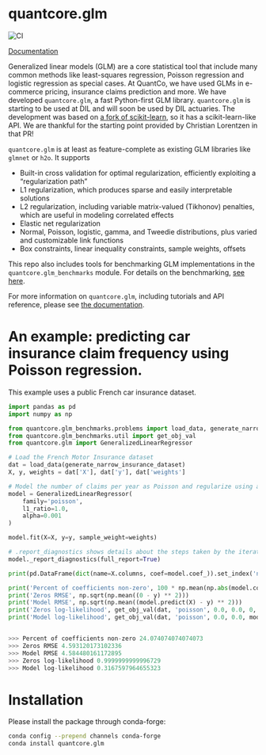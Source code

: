 # quantcore.glm

![CI](https://github.com/Quantco/glm_benchmarks/workflows/CI/badge.svg)

[Documentation](https://docs.dev.quantco.cloud/qc-github-artifacts/Quantco/quantcore.glm/latest/index.html)

Generalized linear models (GLM) are a core statistical tool that include many common methods like least-squares regression, Poisson regression and logistic regression as special cases. At QuantCo, we have used GLMs in e-commerce pricing, insurance claims prediction and more. We have developed `quantcore.glm`, a fast Python-first GLM library. `quantcore.glm` is starting to be used at DIL and will soon be used by DIL actuaries. The development was based on [a fork of scikit-learn](https://github.com/scikit-learn/scikit-learn/pull/9405), so it has a scikit-learn-like API. We are thankful for the starting point provided by Christian Lorentzen in that PR!

`quantcore.glm` is at least as feature-complete as existing GLM libraries like `glmnet` or `h2o`. It supports

* Built-in cross validation for optimal regularization, efficiently exploiting a “regularization path”
* L1 regularization, which produces sparse and easily interpretable solutions
* L2 regularization, including variable matrix-valued (Tikhonov) penalties, which are useful in modeling correlated effects
* Elastic net regularization
* Normal, Poisson, logistic, gamma, and Tweedie distributions, plus varied and customizable link functions
* Box constraints, linear inequality constraints, sample weights, offsets

This repo also includes  tools for benchmarking GLM implementations in the `quantcore.glm_benchmarks` module. For details on the benchmarking, [see here](src/quantcore/glm_benchmarks/README.md).

For more information on `quantcore.glm`, including tutorials and API reference, please see [the documentation](https://docs.dev.quantco.cloud/qc-github-artifacts/Quantco/quantcore.glm/latest/index.html).

# An example: predicting car insurance claim frequency using Poisson regression.

This example uses a public French car insurance dataset.
```python
import pandas as pd
import numpy as np

from quantcore.glm_benchmarks.problems import load_data, generate_narrow_insurance_dataset
from quantcore.glm_benchmarks.util import get_obj_val
from quantcore.glm import GeneralizedLinearRegressor

# Load the French Motor Insurance dataset
dat = load_data(generate_narrow_insurance_dataset)
X, y, weights = dat['X'], dat['y'], dat['weights']

# Model the number of claims per year as Poisson and regularize using a L1-penalty.
model = GeneralizedLinearRegressor(
    family='poisson',
    l1_ratio=1.0,
    alpha=0.001
)

model.fit(X=X, y=y, sample_weight=weights)

# .report_diagnostics shows details about the steps taken by the iterative solver
model._report_diagnostics(full_report=True)

print(pd.DataFrame(dict(name=X.columns, coef=model.coef_)).set_index('name'))

print('Percent of coefficients non-zero', 100 * np.mean(np.abs(model.coef_) > 0))
print('Zeros RMSE', np.sqrt(np.mean((0 - y) ** 2)))
print('Model RMSE', np.sqrt(np.mean((model.predict(X) - y) ** 2)))
print('Zeros log-likelihood', get_obj_val(dat, 'poisson', 0.0, 0.0, 0, np.zeros_like(model.coef_)))
print('Model log-likelihood', get_obj_val(dat, 'poisson', 0.0, 0.0, model.intercept_, model.coef_))


>>> Percent of coefficients non-zero 24.074074074074073
>>> Zeros RMSE 4.593120173102336
>>> Model RMSE 4.584480161172895
>>> Zeros log-likelihood 0.9999999999996729
>>> Model log-likelihood 0.3167597964655323
```

# Installation

Please install the package through conda-forge:
```bash
conda config --prepend channels conda-forge
conda install quantcore.glm
```
